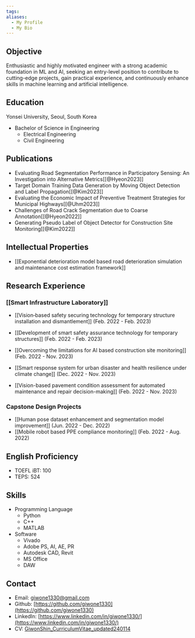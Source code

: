 ```yaml
---
tags:
aliases:
  - My Profile
  - My Bio
---
```


## Objective

Enthusiastic and highly motivated engineer with a strong academic foundation in ML and AI, seeking an entry-level position to contribute to cutting-edge projects, gain practical experience, and continuously enhance skills in machine learning and artificial intelligence.

## Education

Yonsei University, Seoul, South Korea
- Bachelor of Science in Engineering
  - Electrical Engineering
  - Civil Engineering

## Publications

- Evaluating Road Segmentation Performance in Participatory Sensing: An Investigation into Alternative Metrics[[@Hyeon2023]]
- Target Domain Training Data Generation by Moving Object Detection and Label Propagation[[@Kim2023]]
- Evaluating the Economic Impact of Preventive Treatment Strategies for Municipal Highways[[@Uhm2023]]
- Challenges of Road Crack Segmentation due to Coarse Annotation[[@Hyeon2022]]
- Generating Pseudo Label of Object Detector for Construction Site Monitoring[[@Kim2022]]

## Intellectual Properties

- [[Exponential deterioration model based road deterioration simulation and maintenance cost estimation framework]]

## Research Experience

### [[Smart Infrastructure Laboratory]]

- [[Vision‑based safety securing technology for temporary structure installation and dismantlement]] (Feb. 2022 - Feb. 2023)
- [[Development of smart safety assurance technology for temporary structures]] (Feb. 2022 - Feb. 2023)

- [[Overcoming the limitations for AI based construction site monitoring]] (Feb. 2022 - Nov. 2023)
- [[Smart response system for urban disaster and health resilience under climate change]] (Dec. 2022 - Nov. 2023)
- [[Vision-based pavement condition assessment for automated maintenance and repair decision-making]] (Feb. 2022 - Nov. 2023)
### Capstone Design Projects
- [[Human pose dataset enhancement and segmentation model improvement]] (Jun. 2022 - Dec. 2022)
- [[Mobile robot based PPE compliance monitoring]] (Feb. 2022 - Aug. 2022)

## English Proficiency

- TOEFL iBT: 100
- TEPS: 524

## Skills

- Programming Language
	- Python
	- C++
	- MATLAB
- Software
	- Vivado
	- Adobe PS, AI, AE, PR
	- Autodesk CAD, Revit
	- MS Office
	- DAW

## Contact
- Email: [giwone1330@gmail.com](mailto:giwone1330@gmail.com)
- Github: [https://github.com/giwone1330](https://github.com/giwone1330)
- LinkedIn: [https://www.linkedin.com/in/giwone1330/](https://www.linkedin.com/in/giwone1330/)
- CV: [GiwonShin_CurriculumVitae_updated240114](./Attachments/GiwonShin_CV_Edit.pdf)


